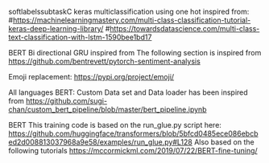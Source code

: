 softlabelssubtaskC keras multiclassification using one hot  inspired from:
#https://machinelearningmastery.com/multi-class-classification-tutorial-keras-deep-learning-library/
#https://towardsdatascience.com/multi-class-text-classification-with-lstm-1590bee1bd17


BERT Bi directional GRU inspired from 
The following section is inspired from https://github.com/bentrevett/pytorch-sentiment-analysis

Emoji replacement:
https://pypi.org/project/emoji/

All languages BERT:
Custom Data set and Data loader has been inspired from
https://github.com/sugi-chan/custom_bert_pipeline/blob/master/bert_pipeline.ipynb

BERT
This training code is based on the run_glue.py script here:
https://github.com/huggingface/transformers/blob/5bfcd0485ece086ebcbed2d008813037968a9e58/examples/run_glue.py#L128
Also based on the following tutorials
https://mccormickml.com/2019/07/22/BERT-fine-tuning/




